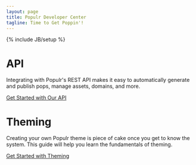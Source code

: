 ```yaml
---
layout: page
title: Populr Developer Center
tagline: Time to Get Poppin'!
---
```

{% include JB/setup %}


<div class="row">
  <div class="span6">
    <h1>API</h1>
    <p>Integrating with Populr's REST API makes it easy to automatically generate and publish pops, manage assets, domains, and more.</p>
    <a href="{{ BASE_PATH }}/api/index.html" class="btn btn-primary">Get Started with Our API</a>
  </div>
  <div class="span6">
    <h1>Theming</h1>
    <p>Creating your own Populr theme is piece of cake once you get to know the system. This guide will help you learn the fundamentals of theming.</p>
    <a href="{{ BASE_PATH }}/theming/index.html" class="btn btn-primary">Get Started with Theming</a>
  </div>
</div>